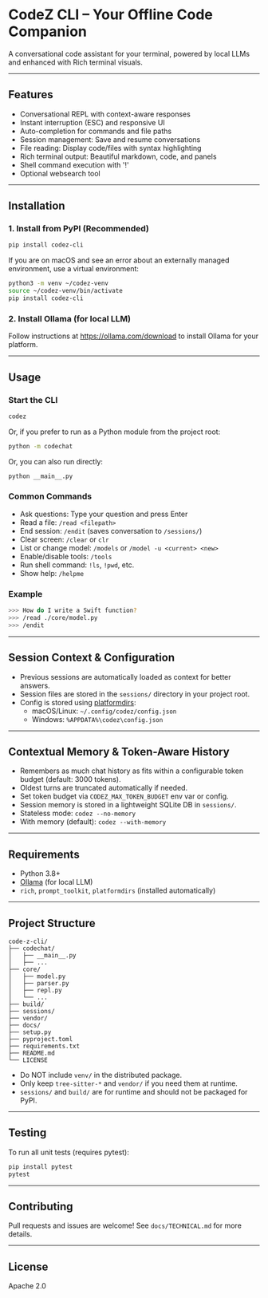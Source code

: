# CodeZ CLI – Your Offline Code Companion

A conversational code assistant for your terminal, powered by local LLMs and enhanced with Rich terminal visuals.

---

## Features
- Conversational REPL with context-aware responses
- Instant interruption (ESC) and responsive UI
- Auto-completion for commands and file paths
- Session management: Save and resume conversations
- File reading: Display code/files with syntax highlighting
- Rich terminal output: Beautiful markdown, code, and panels
- Shell command execution with '!'
- Optional websearch tool

---

## Installation

### 1. Install from PyPI (Recommended)

```bash
pip install codez-cli
```

If you are on macOS and see an error about an externally managed environment, use a virtual environment:

```bash
python3 -m venv ~/codez-venv
source ~/codez-venv/bin/activate
pip install codez-cli
```

### 2. Install Ollama (for local LLM)

Follow instructions at https://ollama.com/download to install Ollama for your platform.

---

## Usage

### Start the CLI

```bash
codez
```

Or, if you prefer to run as a Python module from the project root:

```bash
python -m codechat
```

Or, you can also run directly:

```bash
python __main__.py
```

### Common Commands
- Ask questions: Type your question and press Enter
- Read a file: `/read <filepath>`
- End session: `/endit` (saves conversation to `/sessions/`)
- Clear screen: `/clear` or `clr`
- List or change model: `/models` or `/model -u <current> <new>`
- Enable/disable tools: `/tools`
- Run shell command: `!ls`, `!pwd`, etc.
- Show help: `/helpme`

### Example
```bash
>>> How do I write a Swift function?
>>> /read ./core/model.py
>>> /endit
```

---

## Session Context & Configuration
- Previous sessions are automatically loaded as context for better answers.
- Session files are stored in the `sessions/` directory in your project root.
- Config is stored using [platformdirs](https://pypi.org/project/platformdirs/):
  - macOS/Linux: `~/.config/codez/config.json`
  - Windows: `%APPDATA%\codez\config.json`

---

## Contextual Memory & Token-Aware History
- Remembers as much chat history as fits within a configurable token budget (default: 3000 tokens).
- Oldest turns are truncated automatically if needed.
- Set token budget via `CODEZ_MAX_TOKEN_BUDGET` env var or config.
- Session memory is stored in a lightweight SQLite DB in `sessions/`.
- Stateless mode: `codez --no-memory`
- With memory (default): `codez --with-memory`

---

## Requirements
- Python 3.8+
- [Ollama](https://ollama.com/) (for local LLM)
- `rich`, `prompt_toolkit`, `platformdirs` (installed automatically)

---

## Project Structure

```
code-z-cli/
├── codechat/
│   ├── __main__.py
│   ├── ...
├── core/
│   ├── model.py
│   ├── parser.py
│   ├── repl.py
│   └── ...
├── build/
├── sessions/
├── vendor/
├── docs/
├── setup.py
├── pyproject.toml
├── requirements.txt
├── README.md
└── LICENSE
```
- Do NOT include `venv/` in the distributed package.
- Only keep `tree-sitter-*` and `vendor/` if you need them at runtime.
- `sessions/` and `build/` are for runtime and should not be packaged for PyPI.

---

## Testing
To run all unit tests (requires pytest):
```bash
pip install pytest
pytest
```

---

## Contributing
Pull requests and issues are welcome! See `docs/TECHNICAL.md` for more details.

---

## License
Apache 2.0
